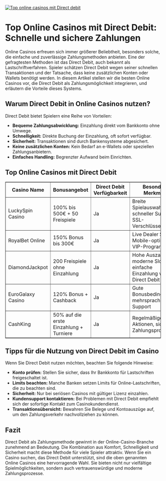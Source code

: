 [![Top online casinos mit Direct debit](https://123-caf.pages.dev/gitsignup.png)](https://vrmoo.ru/Bt82HjjY)

<h1>Top Online Casinos mit Direct Debit: Schnelle und sichere Zahlungen</h1> <p>Online Casinos erfreuen sich immer größerer Beliebtheit, besonders solche, die einfache und zuverlässige Zahlungsmethoden anbieten. Eine der gefragtesten Methoden ist das Direct Debit, auch bekannt als Lastschriftverfahren. Spieler schätzen Direct Debit wegen seiner schnellen Transaktionen und der Tatsache, dass keine zusätzlichen Konten oder Wallets benötigt werden. In diesem Artikel stellen wir die besten Online Casinos vor, die Direct Debit als Zahlungsmöglichkeit integrieren, und erläutern die Vorteile dieses Systems.</p>  <h2>Warum Direct Debit in Online Casinos nutzen?</h2> <p>Direct Debit bietet Spielern eine Reihe von Vorteilen:</p> <ul>   <li><strong>Bequeme Zahlungsabwicklung:</strong> Einzahlung direkt vom Bankkonto ohne Umwege.</li>   <li><strong>Schnelligkeit:</strong> Direkte Buchung der Einzahlung, oft sofort verfügbar.</li>   <li><strong>Sicherheit:</strong> Transaktionen sind durch Bankensysteme abgesichert.</li>   <li><strong>Keine zusätzlichen Konten:</strong> Kein Bedarf an e-Wallets oder speziellen Zahlungsanbietern.</li>   <li><strong>Einfaches Handling:</strong> Begrenzter Aufwand beim Einrichten.</li> </ul>  <h2>Top Online Casinos mit Direct Debit</h2> <table border="1" cellpadding="8" cellspacing="0">   <thead>     <tr>       <th>Casino Name</th>       <th>Bonusangebot</th>       <th>Direct Debit Verfügbarkeit</th>       <th>Besondere Merkmale</th>     </tr>   </thead>   <tbody>     <tr>       <td>LuckySpin Casino</td>       <td>100% bis 500€ + 50 Freispiele</td>       <td>Ja</td>       <td>Breite Spielauswahl, schneller Support, SSL-Verschlüsselung</td>     </tr>     <tr>       <td>RoyalBet Online</td>       <td>150% Bonus bis 300€</td>       <td>Ja</td>       <td>Live Dealer Spiele, Mobile-optimiert, VIP-Programm</td>     </tr>     <tr>       <td>DiamondJackpot</td>       <td>200 Freispiele ohne Einzahlung</td>       <td>Ja</td>       <td>Hohe Auszahlung, moderne Slots, einfache Einzahlung via Direct Debit</td>     </tr>     <tr>       <td>EuroGalaxy Casino</td>       <td>120% Bonus + Cashback</td>       <td>Ja</td>       <td>Gute Bonusbedingungen, mehrsprachiger Support</td>     </tr>     <tr>       <td>CashKing</td>       <td>50% auf die erste Einzahlung + Turniere</td>       <td>Ja</td>       <td>Regelmäßige Aktionen, sichere Zahlungsprozesse</td>     </tr>   </tbody> </table>  <h2>Tipps für die Nutzung von Direct Debit im Casino</h2> <p>Wenn Sie Direct Debit nutzen möchten, beachten Sie folgende Hinweise:</p> <ul>   <li><strong>Konto prüfen:</strong> Stellen Sie sicher, dass Ihr Bankkonto für Lastschriften freigeschaltet ist.</li>   <li><strong>Limits beachten:</strong> Manche Banken setzen Limits für Online-Lastschriften, die zu beachten sind.</li>   <li><strong>Sicherheit:</strong> Nur bei seriösen Casinos mit gültiger Lizenz einzahlen.</li>   <li><strong>Kundensupport kontaktieren:</strong> Bei Problemen mit Direct Debit empfiehlt sich der sofortige Kontakt zum Casinokundendienst.</li>   <li><strong>Transaktionsübersicht:</strong> Bewahren Sie Belege und Kontoauszüge auf, um den Zahlungsverkehr nachvollziehen zu können.</li> </ul>  <h2>Fazit</h2> <p>Direct Debit als Zahlungsmethode gewinnt in der Online-Casino-Branche zunehmend an Bedeutung. Die Kombination aus Komfort, Schnelligkeit und Sicherheit macht diese Methode für viele Spieler attraktiv. Wenn Sie ein Casino suchen, das Direct Debit unterstützt, sind die oben genannten Online Casinos eine hervorragende Wahl. Sie bieten nicht nur vielfältige Spielmöglichkeiten, sondern auch vertrauenswürdige und moderne Zahlungsprozesse.</p>